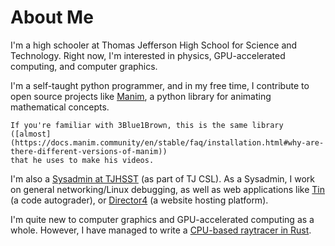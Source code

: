 # About Me

I'm a high schooler at Thomas Jefferson High School for Science and Technology.
Right now, I'm interested in physics, GPU-accelerated computing, and computer graphics.

I'm a self-taught python programmer, and in my free time, I contribute to open source
projects like [Manim](https://manim.community), a python library for animating mathematical concepts.

```{note}
If you're familiar with 3Blue1Brown, this is the same library ([almost](https://docs.manim.community/en/stable/faq/installation.html#why-are-there-different-versions-of-manim))
that he uses to make his videos.
```

I'm also a [Sysadmin at TJHSST](https://sysadmins.tjhsst.edu/) (as part of TJ CSL). As
a Sysadmin, I work on general networking/Linux debugging, as well as web applications like
[Tin](https://github.com/tjcsl/tin) (a code autograder), or [Director4](https://github.com/tjcsl/director4) (a website
hosting platform).

I'm quite new to computer graphics and GPU-accelerated computing as a whole. However,
I have managed to write a [CPU-based raytracer in Rust](https://github.com/JasonGrace2282/raytracing).
